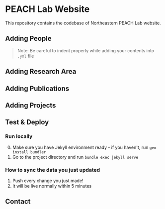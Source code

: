 # PEACH Lab Website

This repository contains the codebase of Northeastern PEACH Lab website.

## Adding People

> Note: Be careful to indent properly while adding your contents into `.yml` file

## Adding Research Area

## Adding Publications

## Adding Projects

## Test & Deploy

### Run locally
0. Make sure you have Jekyll environment ready - if you haven't, run `gem install bundler`
1. Go to the project directory and run `bundle exec jekyll serve`


### How to sync the data you just updated
1. Push every change you just made!
2. It will be live normally within 5 minutes


## Contact

